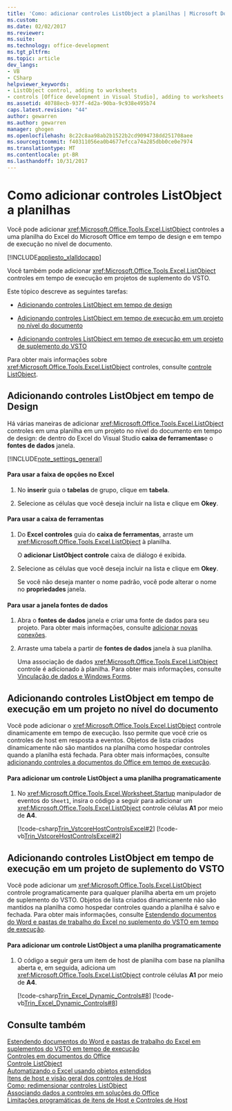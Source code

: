 ```yaml
---
title: 'Como: adicionar controles ListObject a planilhas | Microsoft Docs'
ms.custom: 
ms.date: 02/02/2017
ms.reviewer: 
ms.suite: 
ms.technology: office-development
ms.tgt_pltfrm: 
ms.topic: article
dev_langs:
- VB
- CSharp
helpviewer_keywords:
- ListObject control, adding to worksheets
- controls [Office development in Visual Studio], adding to worksheets
ms.assetid: 40788ecb-937f-4d2a-90ba-9c938e495b74
caps.latest.revision: "44"
author: gewarren
ms.author: gewarren
manager: ghogen
ms.openlocfilehash: 8c22c8aa98ab2b1522b2cd9094738dd251708aee
ms.sourcegitcommit: f40311056ea0b4677efcca74a285dbb0ce0e7974
ms.translationtype: MT
ms.contentlocale: pt-BR
ms.lasthandoff: 10/31/2017
---
```

# <a name="how-to-add-listobject-controls-to-worksheets"></a>Como adicionar controles ListObject a planilhas
  Você pode adicionar <xref:Microsoft.Office.Tools.Excel.ListObject> controles a uma planilha do Excel do Microsoft Office em tempo de design e em tempo de execução no nível de documento.  
  
 [!INCLUDE[appliesto_xlalldocapp](../vsto/includes/appliesto-xlalldocapp-md.md)]  
  
 Você também pode adicionar <xref:Microsoft.Office.Tools.Excel.ListObject> controles em tempo de execução em projetos de suplemento do VSTO.  
  
 Este tópico descreve as seguintes tarefas:  
  
-   [Adicionando controles ListObject em tempo de design](#designtime)  
  
-   [Adicionando controles ListObject em tempo de execução em um projeto no nível do documento](#runtimedoclevel)  
  
-   [Adicionando controles ListObject em tempo de execução em um projeto de suplemento do VSTO](#runtimeaddin)  
  
 Para obter mais informações sobre <xref:Microsoft.Office.Tools.Excel.ListObject> controles, consulte [controle ListObject](../vsto/listobject-control.md).  
  
##  <a name="designtime"></a>Adicionando controles ListObject em tempo de Design  
 Há várias maneiras de adicionar <xref:Microsoft.Office.Tools.Excel.ListObject> controles em uma planilha em um projeto no nível do documento em tempo de design: de dentro do Excel do Visual Studio **caixa de ferramentas**e o **fontes de dados** janela.  
  
 [!INCLUDE[note_settings_general](../sharepoint/includes/note-settings-general-md.md)]  
  
#### <a name="to-use-the-ribbon-in-excel"></a>Para usar a faixa de opções no Excel  
  
1.  No **inserir** guia o **tabelas** de grupo, clique em **tabela**.  
  
2.  Selecione as células que você deseja incluir na lista e clique em **Okey**.  
  
#### <a name="to-use-the-toolbox"></a>Para usar a caixa de ferramentas  
  
1.  Do **Excel controles** guia do **caixa de ferramentas**, arraste um <xref:Microsoft.Office.Tools.Excel.ListObject> à planilha.  
  
     O **adicionar ListObject controle** caixa de diálogo é exibida.  
  
2.  Selecione as células que você deseja incluir na lista e clique em **Okey**.  
  
     Se você não deseja manter o nome padrão, você pode alterar o nome no **propriedades** janela.  
  
#### <a name="to-use-the-data-sources-window"></a>Para usar a janela fontes de dados  
  
1.  Abra o **fontes de dados** janela e criar uma fonte de dados para seu projeto. Para obter mais informações, consulte [adicionar novas conexões](../data-tools/add-new-connections.md).  
  
2.  Arraste uma tabela a partir de **fontes de dados** janela à sua planilha.  
  
     Uma associação de dados <xref:Microsoft.Office.Tools.Excel.ListObject> controle é adicionado à planilha. Para obter mais informações, consulte [Vinculação de dados e Windows Forms](/dotnet/framework/winforms/data-binding-and-windows-forms).  
  
##  <a name="runtimedoclevel"></a>Adicionando controles ListObject em tempo de execução em um projeto no nível do documento  
 Você pode adicionar o <xref:Microsoft.Office.Tools.Excel.ListObject> controle dinamicamente em tempo de execução. Isso permite que você crie os controles de host em resposta a eventos. Objetos de lista criados dinamicamente não são mantidos na planilha como hospedar controles quando a planilha está fechada. Para obter mais informações, consulte [adicionando controles a documentos do Office em tempo de execução](../vsto/adding-controls-to-office-documents-at-run-time.md).  
  
#### <a name="to-add-a-listobject-control-to-a-worksheet-programmatically"></a>Para adicionar um controle ListObject a uma planilha programaticamente  
  
1.  No <xref:Microsoft.Office.Tools.Excel.Worksheet.Startup> manipulador de eventos do `Sheet1`, insira o código a seguir para adicionar um <xref:Microsoft.Office.Tools.Excel.ListObject> controle células **A1** por meio de **A4**.  
  
     [!code-csharp[Trin_VstcoreHostControlsExcel#2](../vsto/codesnippet/CSharp/Trin_VstcoreHostControlsExcelCS/Sheet1.cs#2)]
     [!code-vb[Trin_VstcoreHostControlsExcel#2](../vsto/codesnippet/VisualBasic/Trin_VstcoreHostControlsExcelVB/Sheet1.vb#2)]  
  
##  <a name="runtimeaddin"></a>Adicionando controles ListObject em tempo de execução em um projeto de suplemento do VSTO  
 Você pode adicionar um <xref:Microsoft.Office.Tools.Excel.ListObject> controle programaticamente para qualquer planilha aberta em um projeto de suplemento do VSTO. Objetos de lista criados dinamicamente não são mantidos na planilha como hospedar controles quando a planilha é salvo e fechada. Para obter mais informações, consulte [Estendendo documentos do Word e pastas de trabalho do Excel no suplemento do VSTO em tempo de execução](../vsto/extending-word-documents-and-excel-workbooks-in-vsto-add-ins-at-run-time.md).  
  
#### <a name="to-add-a-listobject-control-to-a-worksheet-programmatically"></a>Para adicionar um controle ListObject a uma planilha programaticamente  
  
1.  O código a seguir gera um item de host de planilha com base na planilha aberta e, em seguida, adiciona um <xref:Microsoft.Office.Tools.Excel.ListObject> controle células **A1** por meio de **A4**.  
  
     [!code-csharp[Trin_Excel_Dynamic_Controls#8](../vsto/codesnippet/CSharp/Trin_Excel_Dynamic_Controls/ThisAddIn.cs#8)]
     [!code-vb[Trin_Excel_Dynamic_Controls#8](../vsto/codesnippet/VisualBasic/Trin_Excel_Dynamic_Controls/ThisAddIn.vb#8)]  
  
## <a name="see-also"></a>Consulte também  
 [Estendendo documentos do Word e pastas de trabalho do Excel em suplementos do VSTO em tempo de execução](../vsto/extending-word-documents-and-excel-workbooks-in-vsto-add-ins-at-run-time.md)   
 [Controles em documentos do Office](../vsto/controls-on-office-documents.md)   
 [Controle ListObject](../vsto/listobject-control.md)   
 [Automatizando o Excel usando objetos estendidos](../vsto/automating-excel-by-using-extended-objects.md)   
 [Itens de host e visão geral dos controles de Host](../vsto/host-items-and-host-controls-overview.md)   
 [Como: redimensionar controles ListObject](../vsto/how-to-resize-listobject-controls.md)   
 [Associando dados a controles em soluções do Office](../vsto/binding-data-to-controls-in-office-solutions.md)   
 [Limitações programáticas de itens de Host e Controles de Host](../vsto/programmatic-limitations-of-host-items-and-host-controls.md)  
  
  